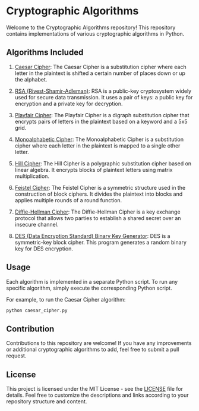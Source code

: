 # Cryptographic Algorithms

Welcome to the Cryptographic Algorithms repository! This repository contains implementations of various cryptographic algorithms in Python.

## Algorithms Included

1. [Caesar Cipher](caesarcipher.py): The Caesar Cipher is a substitution cipher where each letter in the plaintext is shifted a certain number of places down or up the alphabet.

2. [RSA (Rivest-Shamir-Adleman)](RSA.py): RSA is a public-key cryptosystem widely used for secure data transmission. It uses a pair of keys: a public key for encryption and a private key for decryption.

3. [Playfair Cipher](playfair_cipher.py): The Playfair Cipher is a digraph substitution cipher that encrypts pairs of letters in the plaintext based on a keyword and a 5x5 grid.

4. [Monoalphabetic Cipher](monoalphabetic_cipher.py): The Monoalphabetic Cipher is a substitution cipher where each letter in the plaintext is mapped to a single other letter.

5. [Hill Cipher](hill_cipher.py): The Hill Cipher is a polygraphic substitution cipher based on linear algebra. It encrypts blocks of plaintext letters using matrix multiplication.

6. [Feistel Cipher](feistel_cipher.py): The Feistel Cipher is a symmetric structure used in the construction of block ciphers. It divides the plaintext into blocks and applies multiple rounds of a round function.

7. [Diffie-Hellman Cipher](diffie_hellman.py): The Diffie-Hellman Cipher is a key exchange protocol that allows two parties to establish a shared secret over an insecure channel.

8. [DES (Data Encryption Standard) Binary Key Generator](DES_key_generation.py): DES is a symmetric-key block cipher. This program generates a random binary key for DES encryption.

## Usage

Each algorithm is implemented in a separate Python script. To run any specific algorithm, simply execute the corresponding Python script.

For example, to run the Caesar Cipher algorithm:

```bash
python caesar_cipher.py
```

## Contribution

Contributions to this repository are welcome! If you have any improvements or additional cryptographic algorithms to add, feel free to submit a pull request.

## License

This project is licensed under the MIT License - see the [LICENSE](LICENSE) file for details.
Feel free to customize the descriptions and links according to your repository structure and content.
